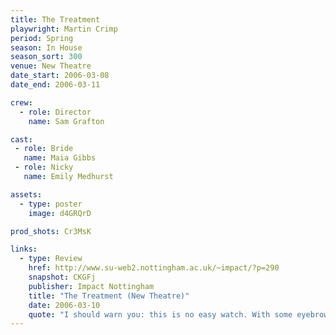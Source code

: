 ```yaml
---
title: The Treatment
playwright: Martin Crimp
period: Spring
season: In House
season_sort: 300
venue: New Theatre
date_start: 2006-03-08
date_end: 2006-03-11

crew:
  - role: Director
    name: Sam Grafton

cast:
 - role: Bride
   name: Maia Gibbs
 - role: Nicky
   name: Emily Medhurst

assets:
  - type: poster
    image: d4GRQrD

prod_shots: Cr3MsK

links:
  - type: Review
    href: http://www.su-web2.nottingham.ac.uk/~impact/?p=290
    snapshot: CKGFj
    publisher: Impact Nottingham
    title: "The Treatment (New Theatre)"
    date: 2006-03-10
    quote: "I should warn you: this is no easy watch. With some eyebrow-raising sexual scenes, bad language, voyeurism, violence, and one very intense atmosphere, this won’t be to everyone’s tastes. More importantly, however, is the manner in which this performance tackles such scenes and the way the cast expertly carry them out. The actors even inject a dark comedy to the play that will make you laugh despite the encircling claustrophobia."
---
```

